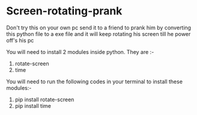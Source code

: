 # Screen-rotating-prank
Don't try this on your own pc send it to a friend to prank him by converting this python file to a exe file and it will keep rotating his screen till he power off's his pc

You will need to install 2 modules inside python.
They are :- 
1. rotate-screen   
2. time

You will need to run the following codes in your terminal to install these modules:-

1. pip install rotate-screen
2. pip install time
